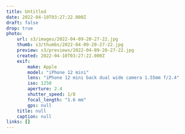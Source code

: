 ```yaml
---
title: Untitled
date: 2022-04-10T03:27:22.000Z
draft: false
drop: true
photo:
    url: s3/images/2022-04-09-20-27-22.jpg
    thumb: s3/thumbs/2022-04-09-20-27-22.jpg
    preview: s3/previews/2022-04-09-20-27-22.jpg
    created: 2022-04-10T03:27:22.000Z
    exif:
        make: Apple
        model: "iPhone 12 mini"
        lens: "iPhone 12 mini back dual wide camera 1.55mm f/2.4"
        iso: 1250
        aperture: 2.4
        shutter_speed: 1/8
        focal_length: "1.6 mm"
        gps: null
    title: null
    caption: null
links: []
---
```

